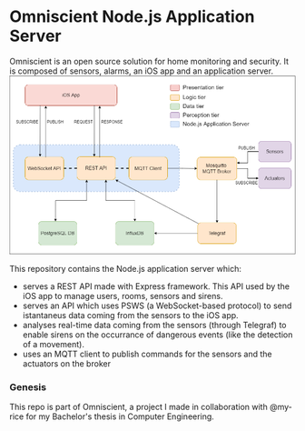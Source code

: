 # Omniscient Node.js Application Server
Omniscient is an open source solution for home monitoring and security. It is composed of sensors, alarms, an iOS app and an application server.
![Omniscient back-end architecture](/assets/images/back-end-architecture.png)

This repository contains the Node.js application server which:
- serves a REST API made with Express framework. This API used by the iOS app to manage users, rooms, sensors and sirens.
- serves an API which uses PSWS (a WebSocket-based protocol) to send istantaneus data coming from the sensors to the iOS app.
- analyses real-time data coming from the sensors (through Telegraf) to enable sirens on the occurrance of dangerous events (like the detection of a movement).
- uses an MQTT client to publish commands for the sensors and the actuators on the broker

### Genesis
This repo is part of Omniscient, a project I made in collaboration with @my-rice for my Bachelor's thesis in Computer Engineering.
